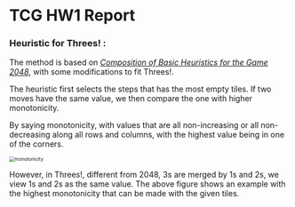 # TCG HW1 Report

### Heuristic for Threes! :

The method is based on [*Composition of Basic Heuristics for the Game 2048*](https://theresamigler.files.wordpress.com/2020/03/2048.pdf), with some modifications to fit Threes!.

The heuristic first selects the steps that has the most empty tiles. If two moves have the same value, we then compare the one with higher monotonicity.

By saying monotonicity, with values that are all non-increasing or all non-decreasing along  all rows and columns, with the highest value being in one of the corners.  



<img src="/home/scott/coding/class_work/NYCU_Theory_of_Computer_Games/hw1/monotonicity.png" alt="monotonicity" style="zoom:60%;" /> 

However, in Threes!, different from 2048, 3s are merged by 1s and 2s, we view 1s and 2s as the same value. The above figure shows an example with the highest monotonicity that can be made with the given tiles.

